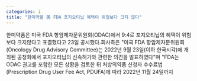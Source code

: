 ```yaml
---
categories: i
title: "한미약품 美 FDA 포지오티닙 혜택이 위험보다 크지 않다"
---
```

한미약품은 미국 FDA 항암제자문위원회(ODAC)에서 9:4로 포지오티닙의 혜택이 위험보다 크지않다고 표결했다고 23일 공시했다.회사측은 "미국 FDA 항암제자문위원회(Oncology Drug Advisory Committee)는 2022년 9월 23일(이하 한국시각)에 개최된 공청회에서 포지오티닙의 신속허가와 관련한 의견을 발표하였다"며 "FDA는 ODAC 권고를 포함한 모든 상황을 검토한 뒤 처방의약품 신청자 수수료법(Prescription Drug User Fee Act, PDUFA)에 따라 2022년 11월 24일까지